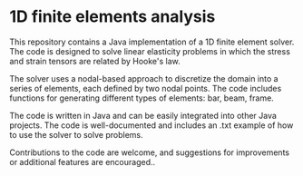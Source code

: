# 1D finite elements analysis

This repository contains a Java implementation of a 1D finite element solver. The code is designed to solve linear elasticity problems in which the stress and strain tensors are related by Hooke's law.

The solver uses a nodal-based approach to discretize the domain into a series of elements, each defined by two nodal points. The code includes functions for generating different types of elements: bar, beam, frame.

The code is written in Java and can be easily integrated into other Java projects. The code is well-documented and includes an .txt example of how to use the solver to solve problems.

Contributions to the code are welcome, and suggestions for improvements or additional features are encouraged..
